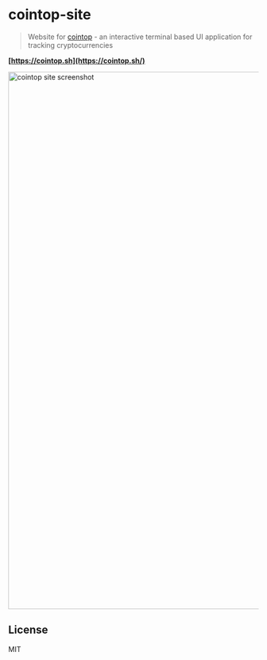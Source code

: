 # cointop-site

> Website for [cointop](https://github.com/miguelmota/cointop) - an interactive terminal based UI application for tracking cryptocurrencies

**[https://cointop.sh](https://cointop.sh/)**

<img src="https://user-images.githubusercontent.com/168240/39737568-b1db2b44-523a-11e8-8a34-772af245f3de.png" alt="cointop site screenshot" width="1080">

## License

MIT
